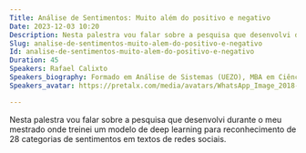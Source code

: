 ```yaml
---
Title: Análise de Sentimentos: Muito além do positivo e negativo
Date: 2023-12-03 10:20
Description: Nesta palestra vou falar sobre a pesquisa que desenvolvi durante o meu mestrado onde treinei um modelo de deep learning para reconhecimento de 28 categorias de sentimentos em textos de redes sociais.
Slug: analise-de-sentimentos-muito-alem-do-positivo-e-negativo
Id: analise-de-sentimentos-muito-alem-do-positivo-e-negativo
Duration: 45
Speakers: Rafael Calixto
Speakers_biography: Formado em Análise de Sistemas (UEZO), MBA em Ciência de Dados (IGTI) e mestre em Ciência da Computação (UFSC). Atualmente sou Tech Leader de Analytic Engineer na Stone e papai do Nolan.
Speakers_avatar: https://pretalx.com/media/avatars/WhatsApp_Image_2018-08-27_at_10.45.29_mtq4e6I.jpeg

---
```


Nesta palestra vou falar sobre a pesquisa que desenvolvi durante o meu mestrado onde treinei um modelo de deep learning para reconhecimento de 28 categorias de sentimentos em textos de redes sociais.